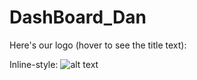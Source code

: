 # DashBoard_Dan

Here's our logo (hover to see the title text):

Inline-style: 
![alt text](https://lh3.googleusercontent.com/fHBw4JgZcF7isNELtC5vqr8p_wII40oZf4q6w9auT_uf8tlrEj5vYvJQSgc22WvQC9INAarfimD6txg=w1920-h955 "Pantalla de Index")




